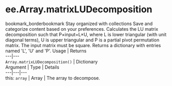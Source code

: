  
#  ee.Array.matrixLUDecomposition
bookmark_borderbookmark Stay organized with collections  Save and categorize content based on your preferences.
Calculates the LU matrix decomposition such that P×input=L×U, where L is lower triangular (with unit diagonal terms), U is upper triangular and P is a partial pivot permutation matrix. The input matrix must be square. Returns a dictionary with entries named 'L', 'U' and 'P'.
Usage | Returns  
---|---  
`Array.matrixLUDecomposition()` | Dictionary  
Argument | Type | Details  
---|---|---  
this: `array` | Array | The array to decompose.  
